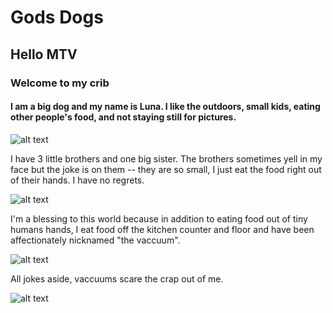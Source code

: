 # Gods Dogs

## Hello MTV
### Welcome to my crib
#### I am a big dog and my name is Luna. I like the outdoors, small kids, eating other people's food, and not staying still for pictures. 

![alt text](cs3425.github.io/IMG_3501.JPG "Mountain doggo")

I have 3 little brothers and one big sister. The brothers sometimes yell in my face but the joke is on them -- they are so small, I just eat the food right out of their hands. I have no regrets. 

![alt text](cs3425.github.io/IMG_4219.JPG "All my brothers")

I'm a blessing to this world because in addition to eating food out of tiny humans hands, I eat food off the kitchen counter and floor and have been affectionately nicknamed "the vaccuum". 

![alt text](cs3425.github.io/IMG_5555.JPG "I see everything")

All jokes aside, vaccuums scare the crap out of me.

![alt text](cs3425.github.io/IMG_5558.JPG "There are no vacuums in the desert")
